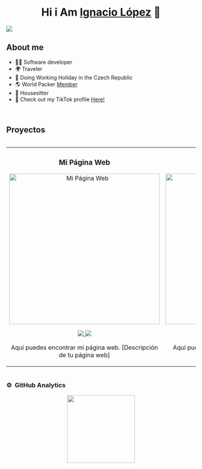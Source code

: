 <div align="center">
<h1 align="center">Hi i Am  <a href="https://ignaciolopezibacache.com/">Ignacio López</a> 👋</h1>
</div>

<img src="https://www.canva.com/design/DAF8BUt3u7E/view">

## About me

- 👨‍💻 Software developer
- 🌍 Traveler
- 🌟 Doing Working Holiday in the Czech Republic
- 🌎 World Packer [Member](https://www.worldpackers.com/es/users/1577124)
- 🏡 Housesitter
- 🎥 Check out my TikTok profile [Here!](https://www.tiktok.com/@ignaciolopez516?_t=8jeskGhytr3&_r=1)
<br>

## Proyectos 

<div style="display: flex; justify-content: center;">
  <table>
    <tr>
      <td width="50%">
        <h3 align="center">Mi Página Web</h3>
        <div align="center">
          <a href="URL_DE_TU_PAGINA_WEB" target="_blank"><img src="URL_DE_LA_IMAGEN" width="400" alt="Mi Página Web"></a>
          <p>
            <a href="URL_DE_TU_PAGINA_WEB" target="_blank">
              <img src="https://img.shields.io/badge/CÓDIGO-ff9?style=for-the-badge&logo=github&logoColor=black">
            </a>
            <a href="URL_DE_TU_PAGINA_WEB" target="_blank">
              <img src="https://img.shields.io/badge/-Youtube-green?style=for-the-badge&color=fbfc40">
            </a>
          </p>
          <p>Aquí puedes encontrar mi página web. [Descripción de tu página web]</p>
        </div>
      </td>
      <td width="50%">
        <h3 align="center">Mi Perfil de World Paker</h3>
        <div align="center">
          <a href="URL_DE_TU_PERFIL_WORLD_PAKER" target="_blank"><img src="URL_DE_LA_IMAGEN_DE_WORLD_PAKER" width="400" alt="Mi Perfil de World Paker"></a>
          <p>
            <a href="URL_DE_TU_PERFIL_WORLD_PAKER" target="_blank">
              <img src="https://img.shields.io/badge/CÓDIGO-ff9?style=for-the-badge&logo=github&logoColor=black">
            </a>
            <a href="URL_DE_TU_PERFIL_WORLD_PAKER" target="_blank">
              <img src="https://img.shields.io/badge/-Youtube-green?style=for-the-badge&color=fbfc40">
            </a>
          </p>
          <p>Aquí puedes encontrar mi perfil de World Paker. [Descripción de tu perfil]</p>
        </div>
      </td>
    </tr>
  </table>
</div>


### ⚙️ &nbsp;GitHub Analytics
<p align="center">
  <a href="https://github.com/ignacioLopezIDLI">
    <img height="180em" src="https://github-readme-stats-eight-theta.vercel.app/api/top-langs/?username=ignacioLopezIDLI&layout=compact&langs_count=8&theme=algolia"/>
  </a>
</p>

